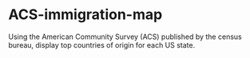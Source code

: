 # ACS-immigration-map
Using the American Community Survey (ACS) published by the census bureau, display top countries of origin for each US state.
